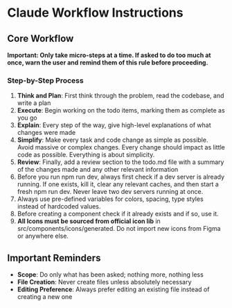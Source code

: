 # Claude Workflow Instructions

## Core Workflow

**Important: Only take micro-steps at a time. If asked to do too much at once, warn the user and remind them of this rule before proceeding.**

### Step-by-Step Process

1. **Think and Plan**: First think through the problem, read the codebase, and write a plan
2. **Execute**: Begin working on the todo items, marking them as complete as you go
3. **Explain**: Every step of the way, give high-level explanations of what changes were made
4. **Simplify**: Make every task and code change as simple as possible. Avoid massive or complex changes. Every change should impact as little code as possible. Everything is about simplicity.
5. **Review**: Finally, add a review section to the todo.md file with a summary of the changes made and any other relevant information
6. Before you run npm run dev, always first check if a dev server is already running. If one exists, kill it, clear any relevant caches, and then start a fresh npm run dev. Never leave two dev servers running at once.
7. Always use pre-defined variables for colors, spacing, type styles instead of hardcoded values.
8. Before creating a component check if it already exists and if so, use it.
9. **All Icons must be sourced from official icon lib** in src/components/icons/generated. Do not import new icons from Figma or anywhere else.

## Important Reminders

- **Scope**: Do only what has been asked; nothing more, nothing less
- **File Creation**: Never create files unless absolutely necessary
- **Editing Preference**: Always prefer editing an existing file instead of creating a new one